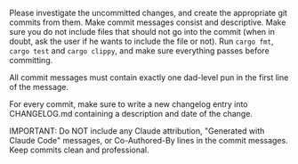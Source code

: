 Please investigate the uncommitted changes, and create the appropriate git commits from them. Make commit messages
consist and descriptive.
Make sure you do not include files that should not go into the commit (when in doubt, ask the user if he wants to
include the file or not).
Run `cargo fmt`, `cargo test` and `cargo clippy`, and make sure everything passes before committing.

All commit messages must contain exactly one dad-level pun in the first line of the message.

For every commit, make sure to write a new changelog entry into CHANGELOG.md containing a description and date of the
change.

IMPORTANT: Do NOT include any Claude attribution, "Generated with Claude Code" messages, or Co-Authored-By lines in the commit messages. Keep commits clean and professional.